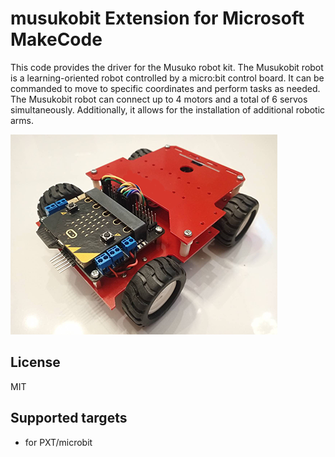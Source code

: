 # musukobit Extension for Microsoft MakeCode

This code provides the driver for the Musuko robot kit.
The Musukobit robot is a learning-oriented robot controlled by a micro:bit control board. It can be commanded to move to specific coordinates and perform tasks as needed. The Musukobit robot can connect up to 4 motors and a total of 6 servos simultaneously. Additionally, it allows for the installation of additional robotic arms.

![MUSUKOBIT](https://github.com/OceanusTuck/musukobit-robot/blob/master/icon.png)



## License  
MIT  
  
## Supported targets  
* for PXT/microbit  


